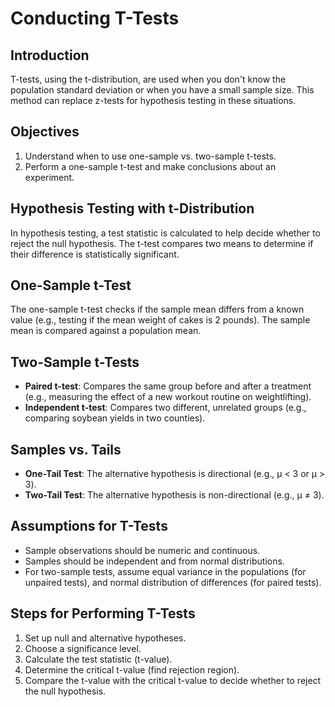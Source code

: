 # Conducting T-Tests

## Introduction  
T-tests, using the t-distribution, are used when you don't know the population standard deviation or when you have a small sample size. This method can replace z-tests for hypothesis testing in these situations.

## Objectives  
1. Understand when to use one-sample vs. two-sample t-tests.  
2. Perform a one-sample t-test and make conclusions about an experiment.

## Hypothesis Testing with t-Distribution  
In hypothesis testing, a test statistic is calculated to help decide whether to reject the null hypothesis. The t-test compares two means to determine if their difference is statistically significant.

## One-Sample t-Test  
The one-sample t-test checks if the sample mean differs from a known value (e.g., testing if the mean weight of cakes is 2 pounds). The sample mean is compared against a population mean.

## Two-Sample t-Tests  
- **Paired t-test**: Compares the same group before and after a treatment (e.g., measuring the effect of a new workout routine on weightlifting).
- **Independent t-test**: Compares two different, unrelated groups (e.g., comparing soybean yields in two counties).

## Samples vs. Tails  
- **One-Tail Test**: The alternative hypothesis is directional (e.g., μ < 3 or μ > 3).
- **Two-Tail Test**: The alternative hypothesis is non-directional (e.g., μ ≠ 3).

## Assumptions for T-Tests  
- Sample observations should be numeric and continuous.
- Samples should be independent and from normal distributions.
- For two-sample tests, assume equal variance in the populations (for unpaired tests), and normal distribution of differences (for paired tests).

## Steps for Performing T-Tests  
1. Set up null and alternative hypotheses.  
2. Choose a significance level.  
3. Calculate the test statistic (t-value).  
4. Determine the critical t-value (find rejection region).  
5. Compare the t-value with the critical t-value to decide whether to reject the null hypothesis.
